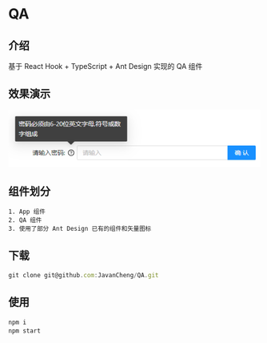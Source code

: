 # QA
## 介绍
基于 React Hook + TypeScript + Ant Design 实现的 QA 组件
## 效果演示
![QA](./src/images/final.png)
## 组件划分
    1. App 组件
    2. QA 组件
    3. 使用了部分 Ant Design 已有的组件和矢量图标
## 下载
```js
git clone git@github.com:JavanCheng/QA.git
```

## 使用

```js
npm i
npm start
```